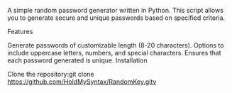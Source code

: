 A simple random password generator written in Python. This script allows you to generate secure and unique passwords based on specified criteria.

Features

Generate passwords of customizable length (8-20 characters).
Options to include uppercase letters, numbers, and special characters.
Ensures that each password generated is unique.
Installation

Clone the repository:git clone https://github.com/HoldMySyntax/RandomKey.gitv

